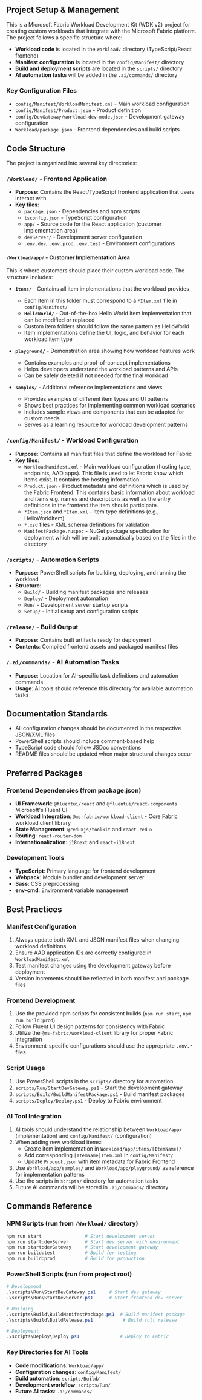 ## Project Setup & Management

This is a Microsoft Fabric Workload Development Kit (WDK v2) project for creating custom workloads that integrate with the Microsoft Fabric platform. The project follows a specific structure where:

- **Workload code** is located in the `Workload/` directory (TypeScript/React frontend)
- **Manifest configuration** is located in the `config/Manifest/` directory
- **Build and deployment scripts** are located in the `scripts/` directory
- **AI automation tasks** will be added in the `.ai/commands/` directory

### Key Configuration Files

- `config/Manifest/WorkloadManifest.xml` - Main workload configuration
- `config/Manifest/Product.json` - Product definition
- `config/DevGateway/workload-dev-mode.json` - Development gateway configuration
- `Workload/package.json` - Frontend dependencies and build scripts

## Code Structure

The project is organized into several key directories:

### `/Workload/` - Frontend Application

- **Purpose**: Contains the React/TypeScript frontend application that users interact with
- **Key files**:
  - `package.json` - Dependencies and npm scripts
  - `tsconfig.json` - TypeScript configuration
  - `app/` - Source code for the React application (customer implementation area)
  - `devServer/` - Development server configuration
  - `.env.dev`, `.env.prod`, `.env.test` - Environment configurations

#### `/Workload/app/` - Customer Implementation Area

This is where customers should place their custom workload code. The structure includes:

- **`items/`** - Contains all item implementations that the workload provides
  - Each item in this folder must correspond to a `*Item.xml` file in `config/Manifest/`
  - **`HelloWorld/`** - Out-of-the-box Hello World item implementation that can be modified or replaced
  - Custom item folders should follow the same pattern as HelloWorld
  - Item implementations define the UI, logic, and behavior for each workload item type

- **`playground/`** - Demonstration area showing how workload features work
  - Contains examples and proof-of-concept implementations
  - Helps developers understand the workload patterns and APIs
  - Can be safely deleted if not needed for the final workload

- **`samples/`** - Additional reference implementations and views
  - Provides examples of different item types and UI patterns
  - Shows best practices for implementing common workload scenarios
  - Includes sample views and components that can be adapted for custom needs
  - Serves as a learning resource for workload development patterns

### `/config/Manifest/` - Workload Configuration

- **Purpose**: Contains all manifest files that define the workload for Fabric
- **Key files**:
  - `WorkloadManifest.xml` - Main workload configuration (hosting type, endpoints, AAD apps). This file is used to let Fabric know which items exist. It contains the hosting information.
  - `Product.json` - Product metadata and definitions which is used by the Fabric Frontend. This contains basic information about workload and items e.g. names and descriptions as well as the entry definitions in the frontend the item should participate. 
  - `*Item.json` and `*Item.xml` - Item type definitions (e.g., HelloWorldItem)
  - `*.xsd` files - XML schema definitions for validation
  - `ManifestPackage.nuspec` - NuGet package specification for deployment which will be built automatically based on the files in the directory

### `/scripts/` - Automation Scripts

- **Purpose**: PowerShell scripts for building, deploying, and running the workload
- **Structure**:
  - `Build/` - Building manifest packages and releases
  - `Deploy/` - Deployment automation
  - `Run/` - Development server startup scripts
  - `Setup/` - Initial setup and configuration scripts

### `/release/` - Build Output

- **Purpose**: Contains built artifacts ready for deployment
- **Contents**: Compiled frontend assets and packaged manifest files

### `/.ai/commands/` - AI Automation Tasks

- **Purpose**: Location for AI-specific task definitions and automation commands
- **Usage**: AI tools should reference this directory for available automation tasks

## Documentation Standards

- All configuration changes should be documented in the respective JSON/XML files
- PowerShell scripts should include comment-based help
- TypeScript code should follow JSDoc conventions
- README files should be updated when major structural changes occur

## Preferred Packages

### Frontend Dependencies (from package.json)

- **UI Framework**: `@fluentui/react` and `@fluentui/react-components` - Microsoft's Fluent UI
- **Workload Integration**: `@ms-fabric/workload-client` - Core Fabric workload client library
- **State Management**: `@reduxjs/toolkit` and `react-redux`
- **Routing**: `react-router-dom`
- **Internationalization**: `i18next` and `react-i18next`

### Development Tools

- **TypeScript**: Primary language for frontend development
- **Webpack**: Module bundler and development server
- **Sass**: CSS preprocessing
- **env-cmd**: Environment variable management

## Best Practices

### Manifest Configuration

1. Always update both XML and JSON manifest files when changing workload definitions
2. Ensure AAD application IDs are correctly configured in `WorkloadManifest.xml`
3. Test manifest changes using the development gateway before deployment
4. Version increments should be reflected in both manifest and package files

### Frontend Development

1. Use the provided npm scripts for consistent builds (`npm run start`, `npm run build:prod`)
2. Follow Fluent UI design patterns for consistency with Fabric
3. Utilize the `@ms-fabric/workload-client` library for proper Fabric integration
4. Environment-specific configurations should use the appropriate `.env.*` files

### Script Usage

1. Use PowerShell scripts in the `scripts/` directory for automation
2. `scripts/Run/StartDevGateway.ps1` - Start the development gateway
3. `scripts/Build/BuildManifestPackage.ps1` - Build manifest packages
4. `scripts/Deploy/Deploy.ps1` - Deploy to Fabric environment

### AI Tool Integration

1. AI tools should understand the relationship between `Workload/app/` (implementation) and `config/Manifest/` (configuration)
2. When adding new workload items:
   - Create item implementation in `Workload/app/items/[ItemName]/`
   - Add corresponding `[ItemName]Item.xml` in `config/Manifest/`
   - Update `Product.json` with item metadata for Fabric Frontend
3. Use `Workload/app/samples/` and `Workload/app/playground/` as reference for implementation patterns
4. Use the scripts in `scripts/` directory for automation tasks
5. Future AI commands will be stored in `.ai/commands/` directory

## Commands Reference

### NPM Scripts (run from `/Workload/` directory)

```bash
npm run start                # Start development server
npm run start:devServer      # Start dev server with environment
npm run start:devGateway     # Start development gateway
npm run build:test           # Build for testing
npm run build:prod           # Build for production
```

### PowerShell Scripts (run from project root)

```powershell
# Development
.\scripts\Run\StartDevGateway.ps1     # Start dev gateway
.\scripts\Run\StartDevServer.ps1      # Start frontend dev server

# Building
.\scripts\Build\BuildManifestPackage.ps1  # Build manifest package
.\scripts\Build\BuildRelease.ps1           # Build full release

# Deployment
.\scripts\Deploy\Deploy.ps1               # Deploy to Fabric
```

### Key Directories for AI Tools

- **Code modifications**: `Workload/app/`
- **Configuration changes**: `config/Manifest/`
- **Build automation**: `scripts/Build/`
- **Development workflow**: `scripts/Run/`
- **Future AI tasks**: `.ai/commands/`


